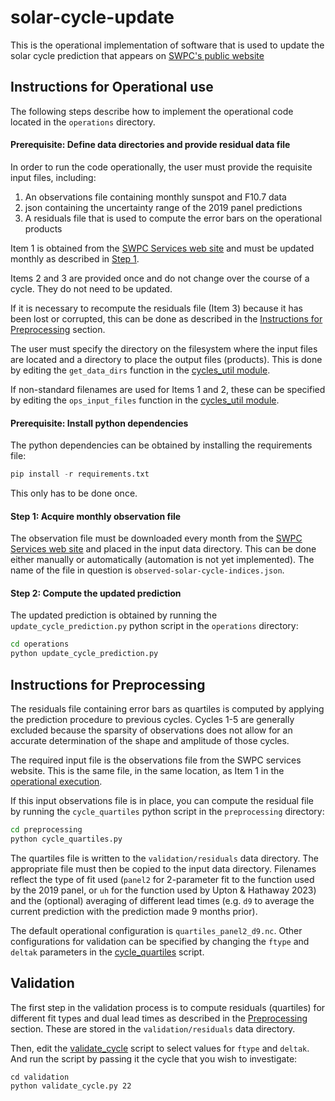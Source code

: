 # solar-cycle-update

This is the operational implementation of software that is used to update the solar cycle prediction that appears on [SWPC's public website](https://www.swpc.noaa.gov/products/solar-cycle-progression) 

## Instructions for Operational use

The following steps describe how to implement the operational code located in the `operations` directory.

#### Prerequisite: Define data directories and provide residual data file

In order to run the code operationally, the user must provide the requisite input files, including:

1. An observations file containing monthly sunspot and F10.7 data
2. json containing the uncertainty range of the 2019 panel predictions
3. A residuals file that is used to compute the error bars on the operational products

Item 1 is obtained from the [SWPC Services web site](https://services.swpc.noaa.gov/json/solar-cycle/) and must be updated monthly as described in [Step 1](#step-1-acquire-monthly-observation-files).

Items 2 and 3 are provided once and do not change over the course of a cycle.  They do not need to be updated.

If it is necessary to recompute the residuals file (Item 3) because it has been lost or corrupted, this can be done as described in the [Instructions for Preprocessing](#instructions-for-preprocessing) section.

The user must specify the directory on the filesystem where the input files are located and a directory to place the output files (products).   This is done by editing the `get_data_dirs` function in the [cycles_util module](./utilities/cycles_util.py).

If non-standard filenames are used for Items 1 and 2, these can be specified by editing the `ops_input_files` function in the [cycles_util module](./utilities/cycles_util.py).

#### Prerequisite: Install python dependencies

The python dependencies can be obtained by installing the requirements file:

```python
pip install -r requirements.txt
```

This only has to be done once.

#### Step 1: Acquire monthly observation file

The observation file must be downloaded every month from the [SWPC Services web site](https://services.swpc.noaa.gov/json/solar-cycle/) and placed in the input data directory.  This can be done either manually or automatically (automation is not yet implemented).  The name of the file in question is `observed-solar-cycle-indices.json`.

#### Step 2: Compute the updated prediction

The updated prediction is obtained by running the `update_cycle_prediction.py` python script in the `operations` directory:

```bash
cd operations
python update_cycle_prediction.py
```

## Instructions for Preprocessing

The residuals file containing error bars as quartiles is computed by applying the prediction procedure to previous cycles.  Cycles 1-5 are generally excluded because the sparsity of observations does not allow for an accurate determination of the shape and amplitude of those cycles.

The required input file is the observations file from the SWPC services website.  This is the same file, in the same location, as Item 1 in the [operational execution](#prerequisite-define-data-directories-and-provide-residual-data-file).

If this input observations file is in place, you can compute the residual file by running the `cycle_quartiles` python script in the `preprocessing` directory:

```bash
cd preprocessing
python cycle_quartiles.py
```

The quartiles file is written to the `validation/residuals` data directory.  The appropriate file must then be copied to the input data directory.  Filenames reflect the type of fit used (`panel2` for 2-parameter fit to the function used by the 2019 panel, or `uh` for the function used by Upton & Hathaway 2023) and the (optional) averaging of different lead times (e.g. `d9` to average the current prediction with the prediction made 9 months prior).  

The default operational configuration is `quartiles_panel2_d9.nc`.  Other configurations for validation can be specified by changing the `ftype` and `deltak` parameters in the [cycle_quartiles](preprocessing/cycle_quartiles.py) script.


## Validation

The first step in the validation process is to compute residuals (quartiles) for different fit types and dual lead times as described in the [Preprocessing](#instructions-for-preprocessing) section.  These are stored in the `validation/residuals` data directory.

Then, edit the [validate_cycle](validation/validate_cycle.py) script to select values for `ftype` and `deltak`.  And run the script by passing it the cycle that you wish to investigate:

```
cd validation
python validate_cycle.py 22
```